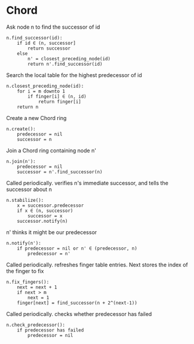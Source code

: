 # Chord

Ask node n to find the successor of id
 
```
n.find_successor(id):
    if id ∈ (n, successor]
        return successor
    else
        n' = closest_preceding_node(id)
        return n'.find_successor(id)

```

Search the local table for the highest predecessor of id

```
n.closest_preceding_node(id):
    for i = m downto 1
        if finger[i] ∈ (n, id)
            return finger[i]
    return n
```

Create a new Chord ring

```
n.create():
    predecessor = nil
    successor = n
```

Join a Chord ring containing node n'

```
n.join(n'):
    predecessor = nil
    successor = n'.find_successor(n)
```

Called periodically. verifies n's immediate successor, and tells the successor about n

```
n.stabilize():
    x = successor.predecessor
    if x ∈ (n, successor)
        successor = x
    successor.notify(n)
```

n' thinks it might be our predecessor

```
n.notify(n'):
    if predecessor = nil or n' ∈ (predecessor, n)
        predecessor = n'
```

Called periodically. refreshes finger table entries.
Next stores the index of the finger to fix

```
n.fix_fingers():
    next = next + 1
    if next > m
        next = 1
    finger[next] = find_successor(n + 2^(next-1))
```

Called periodically. checks whether predecessor has failed

```
n.check_predecessor():
    if predecessor has failed
        predecessor = nil
```